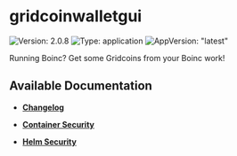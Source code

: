 # gridcoinwalletgui

![Version: 2.0.8](https://img.shields.io/badge/Version-2.0.8-informational?style=flat-square) ![Type: application](https://img.shields.io/badge/Type-application-informational?style=flat-square) ![AppVersion: "latest"](https://img.shields.io/badge/AppVersion-"latest"-informational?style=flat-square)

Running Boinc? Get some Gridcoins from your Boinc work!

## Available Documentation

- [**Changelog**](CHANGELOG)

- [**Container Security**](container-security)

- [**Helm Security**](helm-security)

